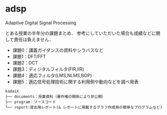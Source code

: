 # adsp
Adaptive Digital Signal Processing

とある授業の半年分の課題まとめ．
参考にしていただいた場合も成績などに関して責任は負えません．


* 課題0：講義ガイダンスの資料やシラバスなど
* 課題1：DFT/FFT
* 課題2：DCT
* 課題3：ディジタルフィルタ(FIR,IIR)
* 課題4：適応フィルタ(LMS,NLMS,BOP)
* 課題5：適応信号処理技術に関する利用例や動向などを調べ発表

```
kadaiX
├── documents：授業資料（著作権の関係により非公開）
├── program：ソースコード
└── report:提出用レポート(& レポートに掲載するグラフ作成用の簡単なプログラムなど)
```
